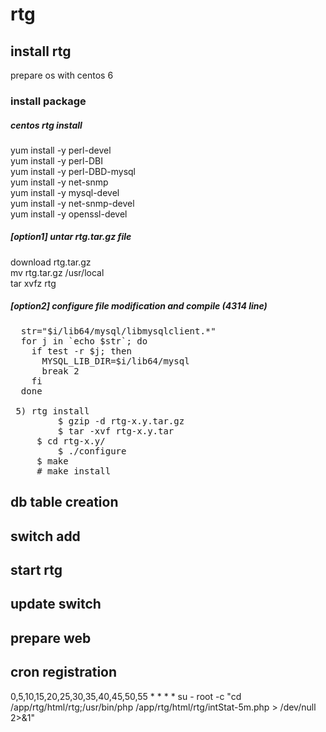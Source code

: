 # rtg
## install rtg
prepare os with centos 6<br>

### install package
##### centos rtg install
yum install -y perl-devel<br>
yum install -y perl-DBI<br>
yum install -y perl-DBD-mysql<br>
yum install -y net-snmp<br>
yum install -y mysql-devel<br>
yum install -y net-snmp-devel<br>
yum install -y openssl-devel<br>

##### [option1] untar rtg.tar.gz file
download rtg.tar.gz<br>
mv rtg.tar.gz /usr/local<br>
tar xvfz rtg<br>

##### [option2] configure file modification and compile (4314 line)
<pre>
  str="$i/lib64/mysql/libmysqlclient.*"
  for j in `echo $str`; do
    if test -r $j; then
      MYSQL_LIB_DIR=$i/lib64/mysql
      break 2
    fi
  done

 5) rtg install
         $ gzip -d rtg-x.y.tar.gz
         $ tar -xvf rtg-x.y.tar
	 $ cd rtg-x.y/
         $ ./configure
	 $ make
	 # make install
</pre>

## db table creation

## switch add

## start rtg

## update switch

## prepare web

## cron registration
0,5,10,15,20,25,30,35,40,45,50,55 * * * * su - root -c "cd /app/rtg/html/rtg;/usr/bin/php /app/rtg/html/rtg/intStat-5m.php > /dev/null 2>&1"
